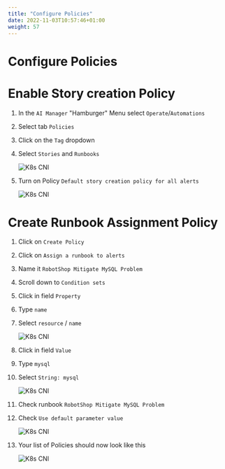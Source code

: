 ```yaml
---
title: "Configure Policies"
date: 2022-11-03T10:57:46+01:00
weight: 57
---
```


# Configure Policies

# Enable Story creation Policy


1. In the `AI Manager` "Hamburger" Menu select `Operate`/`Automations`
1. Select tab `Policies`
1. Click on the `Tag` dropdown
1. Select `Stories` and `Runbooks`

	![K8s CNI](/cp4waiops-training/pics/33_policy.png)

1. Turn on Policy `Default story creation policy for all alerts` 

	![K8s CNI](/cp4waiops-training/pics/34_policy.png)


# Create Runbook Assignment Policy


1. Click on `Create Policy`
1. Click on `Assign a runbook to alerts`
1. Name it `RobotShop Mitigate MySQL Problem`
1. Scroll down to `Condition sets`
1. Click in field  `Property`
1. Type `name`
1. Select `resource` / `name`

	![K8s CNI](/cp4waiops-training/pics/35_runbook.png)


1. Click in field  `Value`
1. Type `mysql`
1. Select `String: mysql`

	![K8s CNI](/cp4waiops-training/pics/36_runbook.png)


1. Check runbook `RobotShop Mitigate MySQL Problem`
1. Check `Use default parameter value`


	![K8s CNI](/cp4waiops-training/pics/37_runbook.png)


1. Your list of Policies should now look like this

	![K8s CNI](/cp4waiops-training/pics/38_runbook.png)


